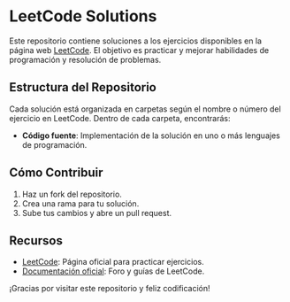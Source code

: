 # LeetCode Solutions

Este repositorio contiene soluciones a los ejercicios disponibles en la página web [LeetCode](https://leetcode.com). El objetivo es practicar y mejorar habilidades de programación y resolución de problemas.

## Estructura del Repositorio

Cada solución está organizada en carpetas según el nombre o número del ejercicio en LeetCode. Dentro de cada carpeta, encontrarás:

- **Código fuente**: Implementación de la solución en uno o más lenguajes de programación.

## Cómo Contribuir

1. Haz un fork del repositorio.
2. Crea una rama para tu solución.
3. Sube tus cambios y abre un pull request.

## Recursos

- [LeetCode](https://leetcode.com): Página oficial para practicar ejercicios.
- [Documentación oficial](https://leetcode.com/discuss/general): Foro y guías de LeetCode.

¡Gracias por visitar este repositorio y feliz codificación!
